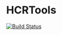 # HCRTools

[![Build Status](https://travis-ci.com/CatalystAdmin/HCRTools.svg?branch=master)](https://travis-ci.com/CatalystAdmin/HCRTools)
